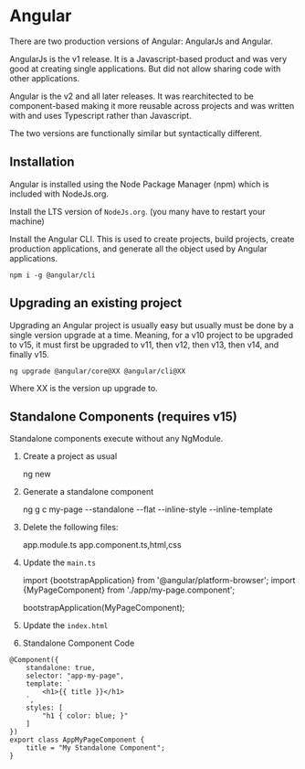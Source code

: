 # Angular

There are two production versions of Angular: AngularJs and Angular.

AngularJs is the v1 release. It is a Javascript-based product and was very good at creating single applications. But did not allow sharing code with other applications.

Angular is the v2 and all later releases. It was rearchitected to be component-based making it more reusable across projects and was written with and uses Typescript rather than Javascript.

The two versions are functionally similar but syntactically different.

## Installation

Angular is installed using the Node Package Manager (npm) which is included with NodeJs.org.

Install the LTS version of `NodeJs.org`. (you many have to restart your machine)

Install the Angular CLI. This is used to create projects, build projects, create production applications,  and generate all the object used by Angular applications.

    npm i -g @angular/cli

## Upgrading an existing project

Upgrading an Angular project is usually easy but usually must be done by a single version upgrade at a time. Meaning, for a v10 project to be upgraded to v15, it must first be upgraded to v11, then v12, then v13, then v14, and finally v15.

    ng upgrade @angular/core@XX @angular/cli@XX

Where XX is the version up upgrade to.

## Standalone Components (requires v15)

Standalone components execute without any NgModule.

1. Create a project as usual

    ng new <my-app>

2. Generate a standalone component

    ng g c my-page --standalone --flat --inline-style --inline-template

3. Delete the following files:
    
    app.module.ts
    app.component.ts,html,css

4. Update the `main.ts`

    import {bootstrapApplication} from '@angular/platform-browser';
    import {MyPageComponent} from './app/my-page.component';

    bootstrapApplication(MyPageComponent);
 
5. Update the `index.html`

    <app-my-page></app-my-page>

6. Standalone Component Code

```ng
@Component({
    standalone: true,
    selector: "app-my-page",
    template: `
        <h1>{{ title }}</h1>
    `,
    styles: [
        "h1 { color: blue; }"
    ]
})
export class AppMyPageComponent {
    title = "My Standalone Component";
}
```